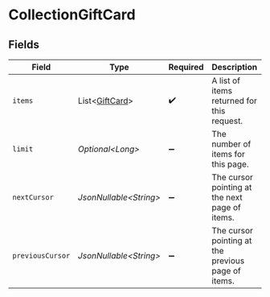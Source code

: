 # CollectionGiftCard


## Fields

| Field                                                  | Type                                                   | Required                                               | Description                                            | Example                                                |
| ------------------------------------------------------ | ------------------------------------------------------ | ------------------------------------------------------ | ------------------------------------------------------ | ------------------------------------------------------ |
| `items`                                                | List\<[GiftCard](../../models/components/GiftCard.md)> | :heavy_check_mark:                                     | A list of items returned for this request.             |                                                        |
| `limit`                                                | *Optional\<Long>*                                      | :heavy_minus_sign:                                     | The number of items for this page.                     | 20                                                     |
| `nextCursor`                                           | *JsonNullable\<String>*                                | :heavy_minus_sign:                                     | The cursor pointing at the next page of items.         | ZXhhbXBsZTE                                            |
| `previousCursor`                                       | *JsonNullable\<String>*                                | :heavy_minus_sign:                                     | The cursor pointing at the previous page of items.     | Xkjss7asS                                              |